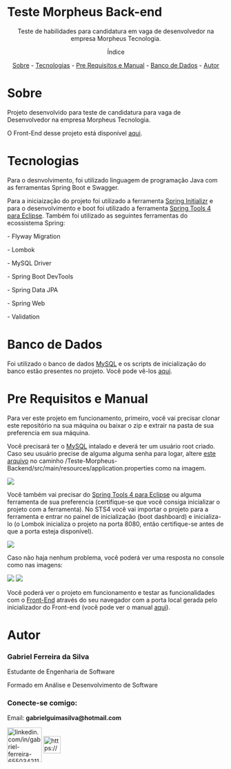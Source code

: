 # Teste Morpheus Back-end
<p align="center">Teste de habilidades para candidatura em vaga de desenvolvedor na empresa Morpheus Tecnologia.<p>
  
<p align="center">Índice</p>
<p align="center">
  <a href="#sobre">Sobre</a> -
  <a href="#tecnologias">Tecnologias</a> -
  <a href="#pre-requisitos-e-manual">Pre Requisitos e Manual</a> -
  <a href="#banco-de-dados">Banco de Dados</a> -
  <a href="#autor">Autor</a>
</p>

# Sobre

<p>Projeto desenvolvido para teste de candidatura para vaga de Desenvolvedor na empresa Morpheus Tecnologia.<p>
<p>O Front-End desse projeto está disponível <a href="https://github.com/gabrielferreiradasilva/Teste-Morpheus-Frontend">aqui</a>.</p>

# Tecnologias

<p>Para o desnvolvimento, foi utilizado linguagem de programação Java com as ferramentas Spring Boot e Swagger.</p>
<p>Para a iniciaização do projeto foi utilizado a ferramenta <a href="https://start.spring.io/">Spring Initializr</a> e para o desenvolvimento e boot foi utilizado a ferramenta <a href="https://spring.io/tools">Spring Tools 4 para Eclipse</a>. Também foi utilizado as seguintes ferramentas do ecossistema Spring:</p>
<p>- Flyway Migration</p>
<p>- Lombok</p>
<p>- MySQL Driver</p>
<p>- Spring Boot DevTools</p>
<p>- Spring Data JPA</p>
<p>- Spring Web</p>
<p>- Validation</p>

# Banco de Dados

<p>Foi utilizado o banco de dados <a href="https://www.mysql.com/">MySQL</a> e os scripts de inicialização do banco estão presentes no projeto. Você pode vê-los <a href="https://github.com/gabrielferreiradasilva/Teste-Morpheus-Backend/blob/main/src/main/resources/db/migration/V001__cria-tabela-usuarios.sql">aqui</a>.</p>

# Pre Requisitos e Manual

<p>Para ver este projeto em funcionamento, primeiro, você vai precisar clonar este repositório na sua máquina ou baixar o zip e extrair na pasta de sua preferencia em sua máquina.</p>
<p>Você precisará ter o <a href="https://www.mysql.com/">MySQL</a> intalado e deverá ter um usuário root criado. Caso seu usuário precise de alguma alguma senha para logar, altere <a href="https://github.com/gabrielferreiradasilva/Teste-Morpheus-Backend/blob/main/src/main/resources/application.properties">este arquivo</a>  no caminho /Teste-Morpheus-Backend/src/main/resources/application.properties como na imagem.</p>
<img src="https://user-images.githubusercontent.com/95765547/155424786-535a73a3-5289-44c7-a6fd-165dd405edb0.png"/>
<p>Você também vai precisar do <a href="https://spring.io/tools">Spring Tools 4 para Eclipse</a> ou alguma ferramenta de sua preferencia (certifique-se que você consiga inicializar o projeto com a ferramenta). No STS4 você vai importar o projeto para a ferramenta e entrar no painel de inicialização (boot dashboard) e inicializa-lo (o Lombok inicializa o projeto na porta 8080, então certifique-se antes de que a porta esteja disponível).</p>
<img src="https://user-images.githubusercontent.com/95765547/155425413-16fdbe4c-3825-4296-8510-fa311b7d80b1.png"/>
<p>Caso não haja nenhum problema, você poderá ver uma resposta no console como nas imagens:</p>
<img src="https://user-images.githubusercontent.com/95765547/155426277-5fb1e66a-15ec-4c8a-9b67-9add2493a8c5.png"/>
<img src="https://user-images.githubusercontent.com/95765547/155426281-333cdad8-028e-4c4a-974e-35518fdaac34.png"/>
<p>Você poderá ver o projeto em funcionamento e testar as funcionalidades com o <a href="https://github.com/gabrielferreiradasilva/Teste-Morpheus-Frontend">Front-End</a> através do seu navegador com a porta local gerada pelo inicializador do Front-end (você pode ver o manual <a href="https://github.com/gabrielferreiradasilva/Teste-Morpheus-Frontend/blob/main/README.md">aqui</a>).

# Autor
  
<h3>Gabriel Ferreira da Silva</h3>
<p>Estudante de Engenharia de Software</p>
<p>Formado em Análise e Desenvolvimento de Software</p>

<h3 align="left">Conecte-se comigo:</h3>
<p align="left ">
<p>Email: <b>gabrielguimasilva@hotmail.com</b></p>
<a href="https://www.linkedin.com/in/gabriel-ferreira-655034211/" target="blank"><img align="center" src="https://cdn.jsdelivr.net/gh/devicons/devicon/icons/linkedin/linkedin-original-wordmark.svg" alt="linkedin.com/in/gabriel-ferreira-655034211" height= "80" largura="100" /></a>
<a href="https://www.instagram.com/gabriel_f._silva_/" target="blank"><img align="center" src="https://image.shutterstock.com/image-photo/image-260nw-499761802.svg" alt="https://www.instagram.com/gabriel_f._silva_/" width="40px" /></a>

